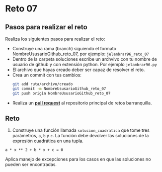 # Reto 07

## Pasos para realizar el reto

Realiza los siguientes pasos para realizar el reto: 
- Construye una rama (branch) siguiendo el formato NombreUsusarioGithub_reto_07, por ejemplo: `jelambrar96_reto_07`
- Dentro de la carpeta soluciones escribe un archvivo con tu nombre de usuario de github y con extensión python. Por ejemplo `jelambrar96.py`
- El archivo que hayas creado deber ser capaz de resolver el reto. 
- Crea un commit con tus cambios:
    ```bash
    git add ruta/archivo/creado
    git commit -m NombreUsusarioGithub_reto_07
    git push origin NombreUsusarioGithub_reto_07
    ```
- Realiza un [**pull request**](https://docs.github.com/es/pull-requests/collaborating-with-pull-requests/proposing-changes-to-your-work-with-pull-requests/creating-a-pull-request) al repositorio principal de retos barranquilla. 

## Reto

1. Construye una función llamada `solucion_cuadratica` que tome tres parámetros, `a`, `b` y `c`. La función debe devolver las soluciones de la expresión cuadrática en una tupla. 

```
a * x ** 2 + b * x + c = 0
```

Aplica manejo de excepciones para los casos en que las soluciones no pueden ser encontradas.
 